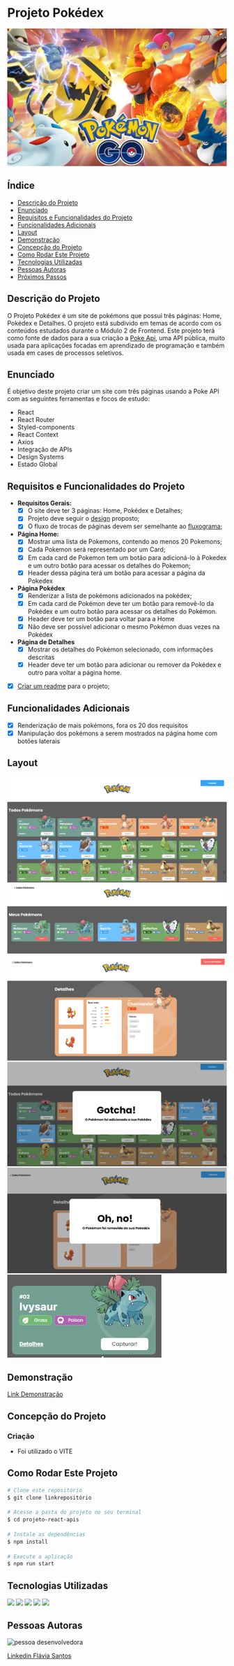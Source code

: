 # **Projeto Pokédex**
![pokedex](./projeto-react-apis-app/src/assets/img/readme/capa.jpg)

## Índice

- [Descrição do Projeto]("#descrição-do-projeto")
- [Enunciado]("#enunciado")
- [Requisitos e Funcionalidades do Projeto]("#requisitos-e-funcionalidades-do-projeto")
- [Funcionalidades Adicionais]("#funcionalidades-adicionais")
- [Layout]("#layout")
- [Demonstração]("#demonstração")
- [Concepção do Projeto]("#concepção-do-projeto")
- [Como Rodar Este Projeto]("#como-rodar-este-projeto")
- [Tecnologias Utilizadas]("#tecnologias-utilizadas")
- [Pessoas Autoras]("#pessoas-autoras")
- [Próximos Passos]("#próximos-passos")

## Descrição do Projeto

O Projeto Pokédex é um site de pokémons que possui três páginas: Home, Pokédex e Detalhes. O projeto está subdivido em temas de acordo com os conteúdos estudados durante o Módulo 2 de Frontend.
Este projeto terá como fonte de dados para a sua criação a [Poke Api](https://pokeapi.co/ "Poke Api"), uma API pública, muito usada para aplicações focadas em aprendizado de programação e também usada em cases de processos seletivos.

## Enunciado

É objetivo deste projeto criar um site com três páginas usando a Poke API com as seguintes ferramentas e focos de estudo:

- React
- React Router
- Styled-components
- React Context
- Axios
- Integração de APIs
- Design Systems
- Estado Global

## Requisitos e Funcionalidades do Projeto

- **Requisitos Gerais:**
	- [x] O site deve ter 3 páginas: Home, Pokédex e Detalhes;
	- [x] Projeto deve seguir o [design](https://www.figma.com/file/KseyA2Ofghiek2Cy3ZaDre/Poked%C3%A9x?t=AEi3zEmWmarf1FbP-0 "design") proposto;
	- [x] O fluxo de trocas de páginas devem ser semelhante ao [fluxograma](https://www.figma.com/proto/KseyA2Ofghiek2Cy3ZaDre/Poked%C3%A9x?page-id=0%3A1&node-id=2%3A2&viewport=358%2C197%2C0.27&scaling=scale-down&starting-point-node-id=2%3A2 "fluxograma");
- **Página Home:**
	- [x]  Mostrar uma lista de Pokemons, contendo ao menos 20 Pokemons;
	- [x] Cada Pokemon será representado por um Card;
	- [x] Em cada card de Pokemon tem um botão para adicioná-lo à Pokedex e um outro botão para acessar os detalhes do Pokemon;
	- [x] Header dessa página terá um botão para acessar a página da Pokedex
- **Página Pokédex**
	- [x] Renderizar a lista de pokémons adicionados na pokédex;
	- [x] Em cada card de Pokémon deve ter um botão para removê-lo da Pokédex e um outro botão para acessar os detalhes do Pokémon.
	- [x] Header deve ter um botão para voltar para a Home
	- [x] Não deve ser possível adicionar o mesmo Pokémon duas vezes na Pokédex
- **Página de Detalhes**
	- [x] Mostrar os detalhes do Pokémon selecionado, com informações descritas
	- [x] Header deve ter um botão para adicionar ou remover da Pokédex e outro para voltar a página home.
- [x] [Criar um readme](https://www.youtube.com/watch?v=1QKwP0SJK-c "Crie um readme") para o projeto;

## Funcionalidades Adicionais

- [x] Renderização de mais pokémons, fora os 20 dos requisitos
- [x] Manipulação dos pokémons a serem mostrados na página home com botões laterais

## Layout

![home](./projeto-react-apis-app/src/assets/img/readme/layout/home.png)
![pokedex](./projeto-react-apis-app/src/assets/img/readme/layout/pokedex.png)
![detalhes](./projeto-react-apis-app/src/assets/img/readme/layout/detalhes.png)
![captura](./projeto-react-apis-app/src/assets/img/readme/layout/capture.png)
![excluir](./projeto-react-apis-app/src/assets/img/readme/layout/delete-detalhes.png)
![card](./projeto-react-apis-app/src/assets/img/readme/layout/card.png)

## Demonstração

[Link Demonstração](https://flavia-santos-pokedex.surge.sh/)

## Concepção do Projeto

### Criação
- Foi utilizado o VITE

## Como Rodar Este Projeto

```bash
# Clone este repositório
$ git clone linkrepositório

# Acesse a pasta do projeto no seu terminal
$ cd projeto-react-apis

# Instale as dependências
$ npm install

# Execute a aplicação
$ npm run start

```

## Tecnologias Utilizadas

<a href='https://developer.mozilla.org/pt-BR/docs/Web/JavaScript'> <img style='width:70px' src='https://img.shields.io/badge/HTML5-E34F26?style=for-the-badge&logo=html5&logoColor=white'></a>
<a href='https://developer.mozilla.org/pt-BR/docs/Web/JavaScript'> <img style='width:100px' src='https://img.shields.io/badge/JavaScript-323330?style=for-the-badge&logo=javascript&logoColor=F7DF1E'></a>
<a href='https://developer.mozilla.org/pt-BR/docs/Web/JavaScript'> <img style='width:70px' src='https://img.shields.io/badge/React-20232A?style=for-the-badge&logo=react&logoColor=61DAFB'></a>
<a href='https://developer.mozilla.org/pt-BR/docs/Web/JavaScript'> <img style='width:115px' src='https://img.shields.io/badge/React_Router-CA4245?style=for-the-badge&logo=react-router&logoColor=white'></a>
<a href='https://developer.mozilla.org/pt-BR/docs/Web/JavaScript'> <img style='width:150px' src='https://img.shields.io/badge/styled--components-DB7093?style=for-the-badge&logo=styled-components&logoColor=white'></a>

## Pessoas Autoras

<img style='width:150px' src='https://avatars.githubusercontent.com/u/114631584?v=4' alt='pessoa desenvolvedora'>

[Linkedin Flávia Santos](https://www.linkedin.com/in/flavia-santos-dev/)
